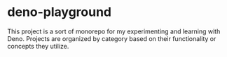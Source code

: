 # deno-playground

This project is a sort of monorepo for my experimenting and learning with Deno. Projects are organized by category based on their functionality or concepts they utilize.